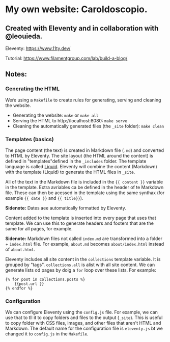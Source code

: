# My own website: Caroldoscopio. 

## Created with Eleventy and in collaboration with @leouieda.

Eleventy: https://www.11ty.dev/

Tutorial: https://www.filamentgroup.com/lab/build-a-blog/

## Notes:

### Generating the HTML

Weŕe using a `Makefile` to create rules for generating, serving and cleaning the website.

* Generating the website: `make` or `make all`
* Serving the HTML to http://localhost:8080: `make serve`
* Cleaning the automatically generated files (the `_site` folder): `make clean`

### Templates (basics)

The page content (the text) is created in Markdown file (`.md`) and converted to HTML by Eleventy. The site layout (the HTML around the content) is defined in "templates"defined in the `_includes` folder. The template language is called [Liquid](https://shopify.github.io/liquid/). Eleventy will combine the content (Markdown) with the template (Liquid) to generate the HTML files in `_site`.

All of the text in the Markdown file is included in the `{{ content }}` variable in the template. Extra avriables ca be defined in the header of te Markdown file. These can then be acessed in the template using the same synthax (for example `{{ date }}` and `{{ title}}`).

**Sidenote:** Dates aee automatically formatted by Eleventy.

Content added to the template is inserted into every page that uses that template. We can use this to generate headers and footers that are the same for all pages, for example.

**Sidenote:** Markdown files not called `index.md` are transformed into a folder + `index.html` file. For example, `about.md` becomes `about/index.html` instead of `about.html`.

Eleventy includes all site content in the `collections` template variable. It is grouped by "tags". `collections.all` is  alist with all site content. We can generate lists od pages by doig a `for` loop over these lists. For example:
```
{% for post in collections.posts %}
    {{post.url }}
{% endfor %}
```

### Configuration

We can configure Eleventy using the `config.js` file. For example, we can use that to tll it to copy folders and files to the output (`_site`). This is useful to copy folder with CSS files, images, and other files that aren't HTML and Markdown. The default name for the configuration file is `eleventy.js` bt we changed it to `config.js` in the `Makefile`.

